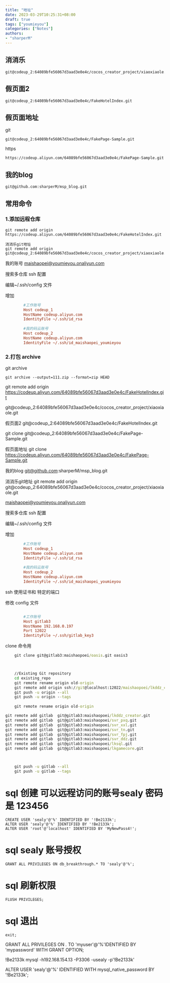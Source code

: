 ```yaml
---
title: "地址"
date: 2023-03-29T10:25:31+08:00
draft: true
tags: ["youmieyou"]
categories: ["Notes"]
authors:
- "sharperM"
---
```




## 消消乐

    git@codeup_2:64089bfe56067d3aad3e0e4c/cocos_creator_project/xiaoxiaole.git

## 假页面2

	git@codeup_2:64089bfe56067d3aad3e0e4c/FakeHotelIndex.git

## 假页面地址

git

    git@codeup_2:64089bfe56067d3aad3e0e4c/FakePage-Sample.git



https

    https://codeup.aliyun.com/64089bfe56067d3aad3e0e4c/FakePage-Sample.git


## 我的blog
    
    git@github.com:sharperM/msp_blog.git


## 常用命令

### 1.添加远程仓库
    git remote add origin https://codeup.aliyun.com/64089bfe56067d3aad3e0e4c/FakeHotelIndex.git

    消消乐git地址
    git remote add origin git@codeup_2:64089bfe56067d3aad3e0e4c/cocos_creator_project/xiaoxiaole.git


我的账号
maishaopei@youmieyou.onaliyun.com



搜索多仓库 ssh 配置

编辑~/.ssh/config 文件

增加
```ini
		#工作账号
		Host codeup_1
		HostName codeup.aliyun.com
		IdentityFile ~/.ssh/id_rsa
		
		#我的码云账号
		Host codeup_2
		HostName codeup.aliyun.com
		IdentityFile ~/.ssh/id_maishaopei_youmieyou
```

### 2.打包 archive

git archive 

    git archive --output=111.zip --format=zip HEAD




git remote add origin https://codeup.aliyun.com/64089bfe56067d3aad3e0e4c/FakeHotelIndex.git

git@codeup_2:64089bfe56067d3aad3e0e4c/cocos_creator_project/xiaoxiaole.git

假页面2
	git@codeup_2:64089bfe56067d3aad3e0e4c/FakeHotelIndex.git


git clone git@codeup_2:64089bfe56067d3aad3e0e4c/FakePage-Sample.git

假页面地址
git clone https://codeup.aliyun.com/64089bfe56067d3aad3e0e4c/FakePage-Sample.git


我的blog
git@github.com:sharperM/msp_blog.git



消消乐git地址
git remote add origin git@codeup_2:64089bfe56067d3aad3e0e4c/cocos_creator_project/xiaoxiaole.git

maishaopei@youmieyou.onaliyun.com

搜索多仓库 ssh 配置

编辑~/.ssh/config 文件

增加
```ini
		#工作账号
		Host codeup_1
		HostName codeup.aliyun.com
		IdentityFile ~/.ssh/id_rsa
		
		#我的码云账号
		Host codeup_2
		HostName codeup.aliyun.com
		IdentityFile ~/.ssh/id_maishaopei_youmieyou
```



ssh 使用证书和 特定的端口

修改 config 文件

```ini

		#工作账号
		Host gitlab3
		HostName 192.168.0.197
		Port 12022
		IdentityFile ~/.ssh/gitlab_key3

```


clone 命令用 

```cmd
	git clone git@gitlab3:maishaopoei/oasis.git oasis3



	//Existing Git repository
	cd existing_repo
	git remote rename origin old-origin
	git remote add origin ssh://git@localhost:12022/maishaopoei/lkddz_creator.git
	git push -u origin --all
	git push -u origin --tags
	
	git remote rename origin old-origin

git remote add gitlab  git@gitlab3:maishaopoei/lkddz_creator.git
git remote add gitlab  git@gitlab3:maishaopoei/svr_pxq.git
git remote add gitlab  git@gitlab3:maishaopoei/svr_xxl.git
git remote add gitlab  git@gitlab3:maishaopoei/svr_tn.git
git remote add gitlab  git@gitlab3:maishaopoei/svr_fpj.git
git remote add gitlab  git@gitlab3:maishaopoei/svr_ddz.git
git remote add gitlab  git@gitlab3:maishaopoei/lksql.git
git remote add gitlab  git@gitlab3:maishaopoei/lkgamecore.git



	git push -u gitlab --all
	git push -u gitlab --tags
```



# sql 创建 可以远程访问的账号sealy 密码是 123456
	CREATE USER 'sealy'@'%' IDENTIFIED BY '!Be2133k';
	ALTER USER 'sealy'@'%' IDENTIFIED BY '!Be2133k';
	ALTER USER 'root'@'localhost' IDENTIFIED BY 'MyNewPass4!';
# sql  sealy 账号授权
	GRANT ALL PRIVILEGES ON db_breakthrough.* TO 'sealy'@'%';

# sql 刷新权限
	FLUSH PRIVILEGES;
# sql 退出
	exit;

GRANT ALL  PRIVILEGES ON *.* TO 'myuser'@'%'IDENTIFIED BY 'mypassword' WITH GRANT OPTION;    

!Be2133k
 mysql -h192.168.154.13 -P3306 -usealy -p'!Be2133k'



 ALTER USER 'sealy'@'%' IDENTIFIED WITH mysql_native_password BY '!Be2133k';